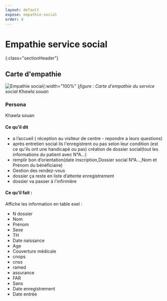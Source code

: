 ```yaml
---
layout: default
expose: empathie-social
order: 4
---
```

# Empathie  service social 
{:class="sectionHeader"}

<!-- new slide -->
## Carte d'empathie 
![Empathie social](/besoin/empathie-social/images/carte-empathie-service-social.png){:width="100%" }*figure : Carte d'empathie du service social Khawla souan*

<!-- note -->
### Persona
Khawla souan

#### Ce qu'il dit 
- a  l’accueil ( réception au visiteur de centre - repondre a leurs questions)
- après entretien social ils l'enregistrent ou pas  selon leur condition (est ce qu'ils ont une handicapé ou pas) création de dossier social(tout les informations du patient avec N°A…) 
- remplir bon d’orientation(date inscription,Dossier social N°A…,Nom et Prénom du bénéficiaire)
- Gestion des rendez-vous
- dossier ça reste en liste d’attente enregistrement
- dossier va passer à l'infirmière

#### Ce qu’il fait :
Affiche les information en table exel :
- N dossier
- Nom
- Prénom
- Sexe
- TH
- Date naissance
- Age
- Couverture médicale
- cnops
- cnss
- ramed
- assurance
- FAR
- Sans
- Date enregistrement
- Date entrée
